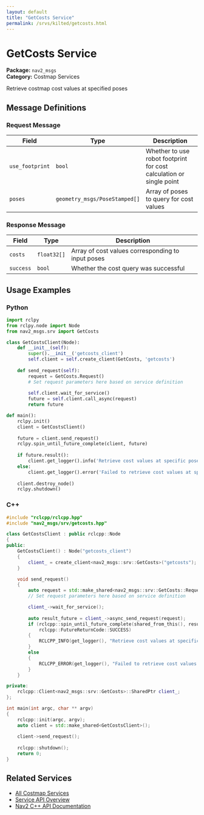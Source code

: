 ```yaml
---
layout: default
title: "GetCosts Service"
permalink: /srvs/kilted/getcosts.html
---
```


# GetCosts Service

**Package:** `nav2_msgs`  
**Category:** Costmap Services

Retrieve costmap cost values at specified poses

## Message Definitions

### Request Message

| Field | Type | Description |
|-------|------|-------------|
| `use_footprint` | `bool` | Whether to use robot footprint for cost calculation or single point |
| `poses` | `geometry_msgs/PoseStamped[]` | Array of poses to query for cost values |


### Response Message

| Field | Type | Description |
|-------|------|-------------|
| `costs` | `float32[]` | Array of cost values corresponding to input poses |
| `success` | `bool` | Whether the cost query was successful |


## Usage Examples

### Python

```python
import rclpy
from rclpy.node import Node
from nav2_msgs.srv import GetCosts

class GetCostsClient(Node):
    def __init__(self):
        super().__init__('getcosts_client')
        self.client = self.create_client(GetCosts, 'getcosts')
        
    def send_request(self):
        request = GetCosts.Request()
        # Set request parameters here based on service definition
        
        self.client.wait_for_service()
        future = self.client.call_async(request)
        return future

def main():
    rclpy.init()
    client = GetCostsClient()
    
    future = client.send_request()
    rclpy.spin_until_future_complete(client, future)
    
    if future.result():
        client.get_logger().info('Retrieve cost values at specific poses completed')
    else:
        client.get_logger().error('Failed to retrieve cost values at specific poses')
        
    client.destroy_node()
    rclpy.shutdown()
```

### C++

```cpp
#include "rclcpp/rclcpp.hpp"
#include "nav2_msgs/srv/getcosts.hpp"

class GetCostsClient : public rclcpp::Node
{
public:
    GetCostsClient() : Node("getcosts_client")
    {
        client_ = create_client<nav2_msgs::srv::GetCosts>("getcosts");
    }

    void send_request()
    {
        auto request = std::make_shared<nav2_msgs::srv::GetCosts::Request>();
        // Set request parameters here based on service definition

        client_->wait_for_service();
        
        auto result_future = client_->async_send_request(request);
        if (rclcpp::spin_until_future_complete(shared_from_this(), result_future) ==
            rclcpp::FutureReturnCode::SUCCESS)
        {
            RCLCPP_INFO(get_logger(), "Retrieve cost values at specific poses completed");
        }
        else
        {
            RCLCPP_ERROR(get_logger(), "Failed to retrieve cost values at specific poses");
        }
    }

private:
    rclcpp::Client<nav2_msgs::srv::GetCosts>::SharedPtr client_;
};

int main(int argc, char ** argv)
{
    rclcpp::init(argc, argv);
    auto client = std::make_shared<GetCostsClient>();
    
    client->send_request();
    
    rclcpp::shutdown();
    return 0;
}
```

## Related Services

- [All Costmap Services](/kilted/srvs/index.html#costmap-services)
- [Service API Overview](/kilted/srvs/index.html)
- [Nav2 C++ API Documentation](/kilted/html/index.html)